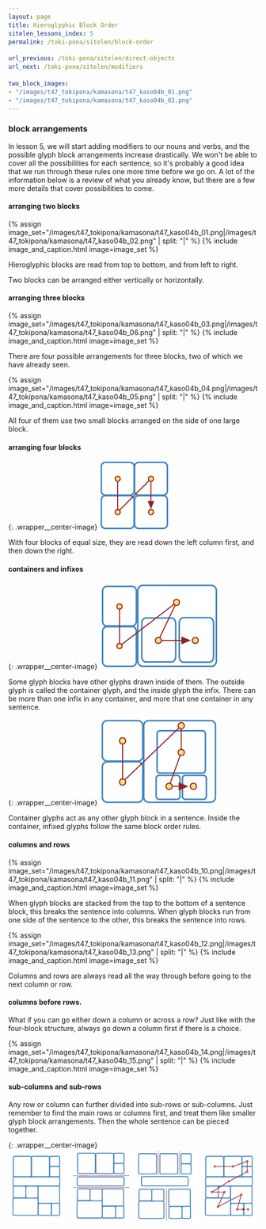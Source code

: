 ```yaml
---
layout: page
title: Hieroglyphic Block Order
sitelen_lessons_index: 5
permalink: /toki-pona/sitelen/block-order

url_previous: /toki-pona/sitelen/direct-objects
url_next: /toki-pona/sitelen/modifiers

two_block_images:
- "/images/t47_tokipona/kamasona/t47_kaso04b_01.png"
- "/images/t47_tokipona/kamasona/t47_kaso04b_02.png"
---
```


### block arrangements

In lesson 5, we will start adding modifiers to our nouns and verbs, and the possible glyph block arrangements increase drastically. We won't be able to cover all the possibilities for each sentence, so it's probably a good idea that we run through these rules one more time before we go on. A lot of the information below is a review of what you already know, but there are a few more details that cover possibilities to come.

#### arranging two blocks

{% assign image_set="/images/t47_tokipona/kamasona/t47_kaso04b_01.png|/images/t47_tokipona/kamasona/t47_kaso04b_02.png" | split: "|" %}
{% include image_and_caption.html image=image_set %}

Hieroglyphic blocks are read from top to bottom, and from left to right.

Two blocks can be arranged either vertically or horizontally.

#### arranging three blocks

{% assign image_set="/images/t47_tokipona/kamasona/t47_kaso04b_03.png|/images/t47_tokipona/kamasona/t47_kaso04b_06.png" | split: "|" %}
{% include image_and_caption.html image=image_set %}

There are four possible arrangements for three blocks, two of which we have already seen.

{% assign image_set="/images/t47_tokipona/kamasona/t47_kaso04b_04.png|/images/t47_tokipona/kamasona/t47_kaso04b_05.png" | split: "|" %}
{% include image_and_caption.html image=image_set %}

All four of them use two small blocks arranged on the side of one large block.

#### arranging four blocks

{: .wrapper__center-image}
![block structure](/images/t47_tokipona/kamasona/t47_kaso04b_07.png)

With four blocks of equal size, they are read down the left column first, and then down the right.

#### containers and infixes

{: .wrapper__center-image}
![block structure](/images/t47_tokipona/kamasona/t47_kaso04b_08.png)

Some glyph blocks have other glyphs drawn inside of them. The outside glyph is called the container glyph, and the inside glyph the infix. There can be more than one infix in any container, and more that one container in any sentence.

{: .wrapper__center-image}
![block structure](/images/t47_tokipona/kamasona/t47_kaso04b_09.png)

Container glyphs act as any other glyph block in a sentence. Inside the container, infixed glyphs follow the same block order rules.

#### columns and rows

{% assign image_set="/images/t47_tokipona/kamasona/t47_kaso04b_10.png|/images/t47_tokipona/kamasona/t47_kaso04b_11.png" | split: "|" %}
{% include image_and_caption.html image=image_set %}

When glyph blocks are stacked from the top to the bottom of a sentence block, this breaks the sentence into columns. When glyph blocks run from one side of the sentence to the other, this breaks the sentence into rows.


{% assign image_set="/images/t47_tokipona/kamasona/t47_kaso04b_12.png|/images/t47_tokipona/kamasona/t47_kaso04b_13.png" | split: "|" %}
{% include image_and_caption.html image=image_set %}

Columns and rows are always read all the way through before going to the next column or row.

#### columns before rows.

What if you can go either down a column or across a row? Just like with the four-block structure, always go down a column first if there is a choice.

{% assign image_set="/images/t47_tokipona/kamasona/t47_kaso04b_14.png|/images/t47_tokipona/kamasona/t47_kaso04b_15.png" | split: "|" %}
{% include image_and_caption.html image=image_set %}

#### sub-columns and sub-rows

Any row or column can further divided into sub-rows or sub-columns. Just remember to find the main rows or columns first, and treat them like smaller glyph block arrangements. Then the whole sentence can be pieced together.

{: .wrapper__center-image}
![block structure](/images/t47_tokipona/kamasona/t47_kaso04b_16.png)
